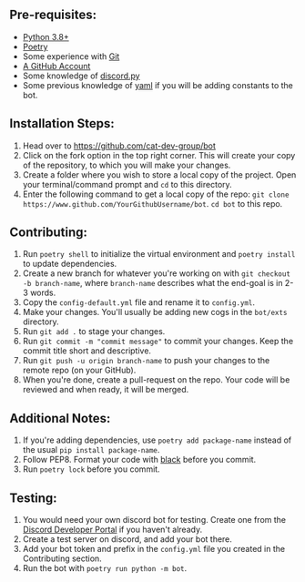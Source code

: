 ## Pre-requisites:
 - [Python 3.8+](https://www.python.org/downloads/)
 - [Poetry](https://python-poetry.org/docs/)
 - Some experience with [Git](https://git-scm.com/downloads)
 - [A GitHub Account](https://github.com/join)
 - Some knowledge of [discord.py](https://discordpy.readthedocs.io/en/stable/)
 - Some previous knowledge of [yaml](https://yaml.org/spec/1.2/spec.html) if you will be adding constants to the bot.

## Installation Steps:
1. Head over to https://github.com/cat-dev-group/bot
2. Click on the fork option in the top right corner. This will create your copy of the repository, to which you will make your changes.
3. Create a folder where you wish to store a local copy of the project. Open your terminal/command prompt and `cd` to this directory.
4. Enter the following command to get a local copy of the repo:
`git clone https://www.github.com/YourGithubUsername/bot`.
`cd bot` to this repo.

## Contributing:
1. Run `poetry shell` to initialize the virtual environment and `poetry install` to update dependencies.
2. Create a new branch for whatever you're working on with `git checkout -b branch-name`, where `branch-name` describes what the end-goal is in 2-3 words.
3. Copy the `config-default.yml` file  and rename it to `config.yml`. 
4. Make your changes. You'll usually be adding new cogs in the `bot/exts` directory. 
5. Run `git add .` to stage your changes.
6. Run `git commit -m "commit message"` to commit your changes. Keep the commit title short and descriptive.
7. Run `git push -u origin branch-name` to push your changes to the remote repo (on your GitHub).
8. When you're done, create a pull-request on the repo. Your code will be reviewed and when ready, it will be merged. 

## Additional Notes:
1. If you're adding dependencies, use `poetry add package-name` instead of the usual `pip install package-name`.
2. Follow PEP8. Format your code with [black](https://pypi.org/project/black/) before you commit.
3. Run `poetry lock` before you commit.

## Testing:
1. You would need your own discord bot for testing. Create one from the [Discord Developer Portal](https://discord.com/developers/applications) if you haven't already.
2. Create a test server on discord,  and add your bot there.
3. Add your bot token and prefix in the `config.yml` file you created in the Contributing section.
4. Run the bot with `poetry run python -m bot`.
